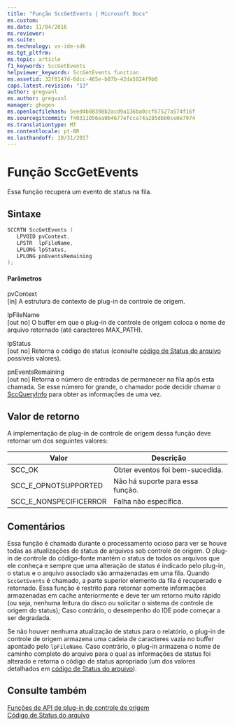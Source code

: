 ```yaml
---
title: "Função SccGetEvents | Microsoft Docs"
ms.custom: 
ms.date: 11/04/2016
ms.reviewer: 
ms.suite: 
ms.technology: vs-ide-sdk
ms.tgt_pltfrm: 
ms.topic: article
f1_keywords: SccGetEvents
helpviewer_keywords: SccGetEvents function
ms.assetid: 32f8147d-6dcc-465e-b07b-42da5824f9b0
caps.latest.revision: "13"
author: gregvanl
ms.author: gregvanl
manager: ghogen
ms.openlocfilehash: 5eed4b08398b2acd9a136ba0ccf67527a574f16f
ms.sourcegitcommit: f40311056ea0b4677efcca74a285dbb0ce0e7974
ms.translationtype: MT
ms.contentlocale: pt-BR
ms.lasthandoff: 10/31/2017
---
```

# <a name="sccgetevents-function"></a>Função SccGetEvents
Essa função recupera um evento de status na fila.  
  
## <a name="syntax"></a>Sintaxe  
  
```cpp  
SCCRTN SccGetEvents (  
   LPVOID pvContext,  
   LPSTR  lpFileName,  
   LPLONG lpStatus,  
   LPLONG pnEventsRemaining  
);  
```  
  
#### <a name="parameters"></a>Parâmetros  
 pvContext  
 [in] A estrutura de contexto de plug-in de controle de origem.  
  
 lpFileName  
 [out no] O buffer em que o plug-in de controle de origem coloca o nome de arquivo retornado (até caracteres MAX_PATH).  
  
 lpStatus  
 [out no] Retorna o código de status (consulte [código de Status do arquivo](../extensibility/file-status-code-enumerator.md) possíveis valores).  
  
 pnEventsRemaining  
 [out no] Retorna o número de entradas de permanecer na fila após esta chamada. Se esse número for grande, o chamador pode decidir chamar o [SccQueryInfo](../extensibility/sccqueryinfo-function.md) para obter as informações de uma vez.  
  
## <a name="return-value"></a>Valor de retorno  
 A implementação de plug-in de controle de origem dessa função deve retornar um dos seguintes valores:  
  
|Valor|Descrição|  
|-----------|-----------------|  
|SCC_OK|Obter eventos foi bem-sucedida.|  
|SCC_E_OPNOTSUPPORTED|Não há suporte para essa função.|  
|SCC_E_NONSPECIFICERROR|Falha não específica.|  
  
## <a name="remarks"></a>Comentários  
 Essa função é chamada durante o processamento ocioso para ver se houve todas as atualizações de status de arquivos sob controle de origem. O plug-in de controle do código-fonte mantém o status de todos os arquivos que ele conheça e sempre que uma alteração de status é indicado pelo plug-in, o status e o arquivo associado são armazenadas em uma fila. Quando `SccGetEvents` é chamado, a parte superior elemento da fila é recuperado e retornado. Essa função é restrito para retornar somente informações armazenadas em cache anteriormente e deve ter um retorno muito rápido (ou seja, nenhuma leitura do disco ou solicitar o sistema de controle de origem do status); Caso contrário, o desempenho do IDE pode começar a ser degradada.  
  
 Se não houver nenhuma atualização de status para o relatório, o plug-in de controle de origem armazena uma cadeia de caracteres vazia no buffer apontado pelo `lpFileName`. Caso contrário, o plug-in armazena o nome de caminho completo do arquivo para o qual as informações de status foi alterado e retorna o código de status apropriado (um dos valores detalhados em [código de Status do arquivo](../extensibility/file-status-code-enumerator.md)).  
  
## <a name="see-also"></a>Consulte também  
 [Funções de API de plug-in de controle de origem](../extensibility/source-control-plug-in-api-functions.md)   
 [Código de Status do arquivo](../extensibility/file-status-code-enumerator.md)